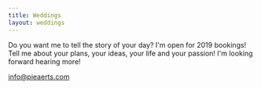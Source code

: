 ```yaml
---
title: Weddings
layout: weddings
---
```


Do you want me to tell the story of your day? I'm open for 2019 bookings! Tell me about your plans, your ideas, your life and your passion! I'm looking forward hearing more!

info@pieaerts.com&nbsp;